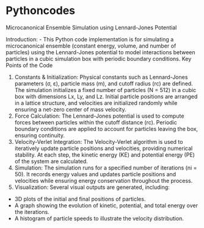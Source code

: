 # Pythoncodes


Microcanonical Ensemble Simulation using Lennard-Jones Potential

Introduction: -
This Python code implementation is for simulating a microcanonical ensemble (constant energy, volume, and number of particles) using the Lennard-Jones potential to model interactions between particles in a cubic simulation box with periodic boundary conditions.
Key Points of the Code
1. Constants & Initialization:
Physical constants such as Lennard-Jones parameters (σ, ε), particle mass (m), and cutoff radius (rc) are defined. The simulation initializes a fixed number of particles (N = 512) in a cubic box with dimensions Lx, Ly, and Lz. Initial particle positions are arranged in a lattice structure, and velocities are initialized randomly while ensuring a net-zero center of mass velocity.
2. Force Calculation:
The Lennard-Jones potential is used to compute forces between particles within the cutoff distance (rc). Periodic boundary conditions are applied to account for particles leaving the box, ensuring continuity.
3. Velocity-Verlet Integration:
The Velocity-Verlet algorithm is used to iteratively update particle positions and velocities, providing numerical stability. At each step, the kinetic energy (KE) and potential energy (PE) of the system are calculated.
4. Simulation:
The simulation runs for a specified number of iterations (ni = 50). It records energy values and updates particle positions and velocities while ensuring energy conservation throughout the process.
5. Visualization:
Several visual outputs are generated, including:
- 3D plots of the initial and final positions of particles.
- A graph showing the evolution of kinetic, potential, and total energy over the iterations.
- A histogram of particle speeds to illustrate the velocity distribution.

